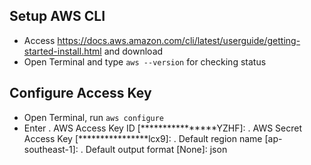 ## Setup AWS CLI

- Access https://docs.aws.amazon.com/cli/latest/userguide/getting-started-install.html and download
- Open Terminal and type `aws --version` for checking status

## Configure Access Key

- Open Terminal, run `aws configure`
- Enter
  . AWS Access Key ID [****************YZHF]:
  . AWS Secret Access Key [****************lcx9]:
  . Default region name [ap-southeast-1]:
  . Default output format [None]: json
